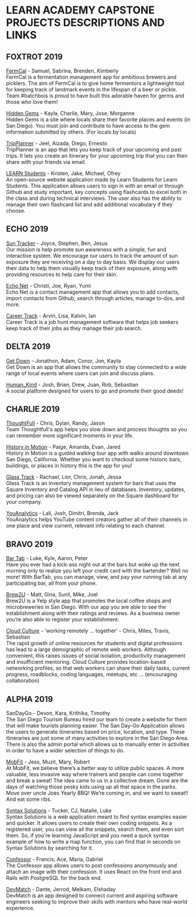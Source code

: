 # LEARN ACADEMY CAPSTONE PROJECTS DESCRIPTIONS AND LINKS

## FOXTROT 2019

[FermCal](https://still-mesa-99506.herokuapp.com/) - Samuel, Sabrina, Brenden, Kimberly
<br />
FermCal is a fermentation management app for ambitious brewers and picklers. The aim of FermCal is to give home fermentors a lightweight tool for keeping track of landmark events in the lifespan of a beer or pickle. Team #batchbois is proud to have built this adorable haven for germs and those who love them!

[Hidden Gems](https://nameless-savannah-62731.herokuapp.com/) - Kayla, Charlie, Mary, Jose, Morganne
<br />
Hidden Gems is a site where locals share their favorite places and events (in San Diego). You must join and contribute to have access to the gem information submitted by others.
(For locals by locals)

[TripPlanner](https://glacial-bastion-31936.herokuapp.com/) - Jeel, Aizada, Diego, Ernesto
<br />
TripPlanner is an app that lets you keep track of your upcoming and past trips. It lets you create an itinerary for your upcoming trip that you can then share with your friends via email.

[LEARN Students](https://obscure-reaches-13754.herokuapp.com/) - Kristen, Jake, Michael, Ofrey
<br />
An open-source website application made by Learn Students for Learn Students. This application allows users to sign in with an email or through Github and study important, key concepts using flashcards to excel both in the class and during technical interviews. The user also has the ability to manage their own flashcard list and add additional vocabulary if they choose.


## ECHO 2019

[Sun Tracker](https://intense-hollows-99361.herokuapp.com/) - Joyce, Stephen, Ben, Jesus <br />
Our mission is help promote sun awareness with a simple, fun and interactive system. We encourage our users to track the amount of sun exposure they are receiving on a day to day basis. We display our users their data to help them visually keep track of their exposure, along with providing resources to help care for their skin.

[Echo Net](http://echo-net.herokuapp.com/) - Christi, Joe, Ryan, Yumi <br />
Echo Net is a contact management app that allows you to add contacts, import contacts from Github, search through articles, manage to-dos, and more.

[Career Track](http://career-track-kali.herokuapp.com/) - Arvin, Lisa, Kalvin, Ian <br />
Career Track is a job hunt management software that helps job seekers keep track of their jobs as they manage their job search.

## DELTA 2019
[Get Down](https://quiet-peak-08707.herokuapp.com/) - Jonathon, Adam, Conor, Jon, Kayta <br />
Get Down is an app that allows the community to stay connected to a wide range of local events where users can join and discuss plans.

[Human_Kind](http://cryptic-crag-66013.herokuapp.com/) - Josh, Brian, Drew, Juan, Rob, Sebastian <br />
A social platform designed for users to go and promote their good deeds!

## CHARLIE 2019

[ThoughtFull](https://nameless-oasis-66768.herokuapp.com/) - Chris, Dylan, Randy, Jason <br />
Team Thoughtfull's app helps you slow down and process thoughts so you can remember more significant moments in your life.

[History in Motion](https://radiant-bastion-26413.herokuapp.com/) - Paige, Amanda, Evan, Jared <br />
History in Motion is a guided walking tour app with walks around downtown San Diego, California. Whether you want to checkout some historic bars, buildings, or places in history this is the app for you!


[Glass Track](https://guarded-garden-91447.herokuapp.com/) - Rachael, Lior, Chris, Jonah, Jessa <br />
Glass Track is an inventory management system for bars that uses the Square Inventory and Catalog API in lieu of databases. Inventory, updates, and pricing can also be viewed separately on the Square dashboard for your company.

[YouAnalytics](https://immense-sierra-25184.herokuapp.com/) - Lali, Josh, Dimitri, Brenda, Jack <br />
YouAnalytics helps YouTube content creators gather all of their channels in one place and view current, relevant info relating to each channel.

## BRAVO 2019

[Bar Tab](https://stark-citadel-11929.herokuapp.com/) - Luke, Kyle, Aaron, Peter <br />
Have you ever had a kick-ass night out at the bars but woke up the next morning only to realize you left your credit card with the bartender? Well no more! With BarTab, you can manage, view, and pay your running tab at any participating bar, all from your phone.

[Brew2U](https://shrouded-gorge-53412.herokuapp.com/) - Matt, Gina, Sunil, Mike, Joel <br />
Brew2U is a Yelp style app that promotes the local coffee shops and microbreweries in San Diego. With our app you are able to see the establishment along with their ratings and reviews. As a business owner you’re also able to register your establishment.

[Cloud Culture](https://shrouded-sea-28469.herokuapp.com/) -  'working remotely ... together' - Chris, Miles, Travis, Sebastian <br />
The rapid growth of online resources for students and digital professions has lead to a large demographic of remote web workers. Although convenient, this raises issues of social isolation, productivity management and insufficient mentoring. Cloud Culture provides location-based networking profiles, so that web workers can share their daily tasks, current progress, roadblocks, coding languages, meetups, etc ... (encouraging collaboration)

## ALPHA 2019

SanDayGo - Devon, Kara, Krithika, Timothy <br />
The San Diego Tourism Bureau hired our team to create a website for them that will make tourists planning easier. The San Day-Go Application allows the users to generate itineraries based on price, location, and type. These itineraries are just some of many activities to explore in the San Diego Area.  There is also the admin portal which allows us to manually enter in activities in order to have a wider selection of things to do.

[MobFit](https://fierce-dusk-91597.herokuapp.com/) - Jess, Muzit, Mary, Robert <br />
At MobFit, we believe there’s a better way to utilize public spaces. A more valuable, less invasive way where trainers and people can come together and break a sweat! The idea came to us in a collective dream. Gone are the days of watching those pesky kids using up all that space in the parks. Move over uncle Joes Yearly BBQ! We’re coming in, and we want to sweat!! And eat some ribs.

[Syntax Solutions](http://glacial-chamber-74968.herokuapp.com) - Tucker, CJ, Natalie, Luke <br />
Syntax Solutions is a web application meant to find syntax examples easier and quicker. It allows users to create their own coding snippets. As a registered user, you can view all the snippets, search them, and even sort them. So, if you're learning JavaScript and you need a quick syntax example of how to write a map function, you can find that in seconds on Syntax Solutions by searching for it.

[Confessor](https://blooming-shore-45501.herokuapp.com/) - Francis, Ace, Maria, Gabriel <br />
The Confessor app allows users to post confessions anonymously and attach an image with their confession. It uses React on the front end and Rails with PostgreSQL for the back end.


[DevMatch](https://limitless-depths-51712.herokuapp.com/) - Dante, Jerrod, Melkam, Elshaday <br />
DevMatch is an app designed to connect current and aspiring software engineers seeking to improve their skills with mentors who have real-world experience.
